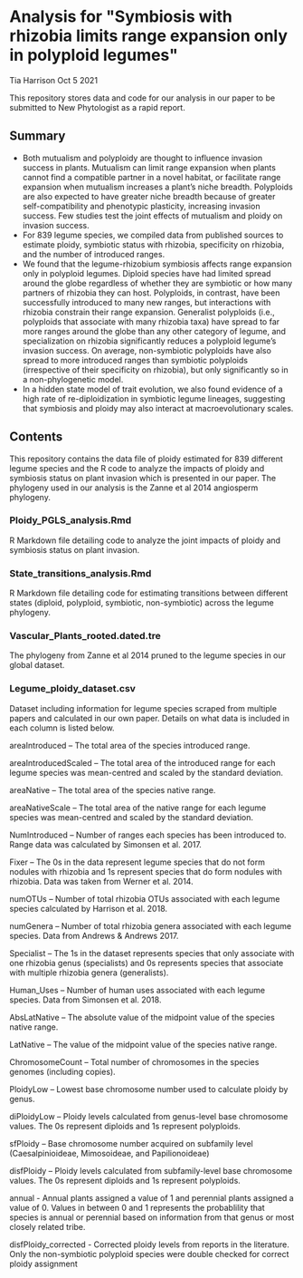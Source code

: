 # Analysis for "Symbiosis with rhizobia limits range expansion only in polyploid legumes"

Tia Harrison Oct 5 2021

This repository stores data and code for our analysis in our paper to be submitted to New Phytologist as a rapid report. 

## Summary 

-	Both mutualism and polyploidy are thought to influence invasion success in plants. Mutualism can limit range expansion when plants cannot find a compatible partner in a novel habitat, or facilitate range expansion when mutualism increases a plant’s niche breadth. Polyploids are also expected to have greater niche breadth because of greater self-compatibility and phenotypic plasticity, increasing invasion success. Few studies test the joint effects of mutualism and ploidy on invasion success. 
-	For 839 legume species, we compiled data from published sources to estimate ploidy, symbiotic status with rhizobia, specificity on rhizobia, and the number of introduced ranges. 
-	We found that the legume-rhizobium symbiosis affects range expansion only in polyploid legumes. Diploid species have had limited spread around the globe regardless of whether they are symbiotic or how many partners of rhizobia they can host. Polyploids, in contrast, have been successfully introduced to many new ranges, but interactions with rhizobia constrain their range expansion. Generalist polyploids (i.e., polyploids that associate with many rhizobia taxa) have spread to far more ranges around the globe than any other category of legume, and specialization on rhizobia significantly reduces a polyploid legume’s invasion success. On average, non-symbiotic polyploids have also spread to more introduced ranges than symbiotic polyploids (irrespective of their specificity on rhizobia), but only significantly so in a non-phylogenetic model. 
-	In a hidden state model of trait evolution, we also found evidence of a high rate of re-diploidization in symbiotic legume lineages, suggesting that symbiosis and ploidy may also interact at macroevolutionary scales. 


## Contents 

This repository contains the data file of ploidy estimated for 839 different legume species and the R code to analyze the impacts of ploidy and symbiosis status on plant invasion which is presented in our paper. The phylogeny used in our analysis is the Zanne et al 2014 angiosperm phylogeny. 

### Ploidy_PGLS_analysis.Rmd 

R Markdown file detailing code to analyze the joint impacts of ploidy and symbiosis status on plant invasion.

### State_transitions_analysis.Rmd 

R Markdown file detailing code for estimating transitions between different states (diploid, polyploid, symbiotic, non-symbiotic) across the legume phylogeny.

### Vascular_Plants_rooted.dated.tre

The phylogeny from Zanne et al 2014 pruned to the legume species in our global dataset. 

### Legume_ploidy_dataset.csv

Dataset including information for legume species scraped from multiple papers and calculated in our own paper. Details on what data is included in each column is listed below. 

areaIntroduced – The total area of the species introduced range. 

areaIntroducedScaled – The total area of the introduced range for each legume species was mean-centred and scaled by the standard deviation. 

areaNative – The total area of the species native range. 

areaNativeScale – The total area of the native range for each legume species was mean-centred and scaled by the standard deviation. 

NumIntroduced – Number of ranges each species has been introduced to. Range data was calculated by Simonsen et al. 2017. 

Fixer – The 0s in the data represent legume species that do not form nodules with rhizobia and 1s represent species that do form nodules with rhizobia. Data was taken from Werner et al. 2014. 

numOTUs – Number of total rhizobia OTUs associated with each legume species calculated by Harrison et al. 2018. 

numGenera – Number of total rhizobia genera associated with each legume species. Data from Andrews & Andrews 2017. 

Specialist – The 1s in the dataset represents species that only associate with one rhizobia genus (specialists) and 0s represents species that associate with multiple rhizobia genera (generalists). 

Human_Uses – Number of human uses associated with each legume species. Data from Simonsen et al. 2018. 

AbsLatNative – The absolute value of the midpoint value of the species native range. 

LatNative – The value of the midpoint value of the species native range. 

ChromosomeCount – Total number of chromosomes in the species genomes (including copies). 

PloidyLow – Lowest base chromosome number used to calculate ploidy by genus. 

diPloidyLow – Ploidy levels calculated from genus-level base chromosome values. The 0s represent diploids and 1s represent polyploids. 

sfPloidy – Base chromosome number acquired on subfamily level (Caesalpinioideae, Mimosoideae, and Papilionoideae) 

disfPloidy – Ploidy levels calculated from subfamily-level base chromosome values. The 0s represent diploids and 1s represent polyploids. 

annual - Annual plants assigned a value of 1 and perennial plants assigned a value of 0. Values in between 0 and 1 represents the probablility that species is annual or perennial based on information from that genus or most closely related tribe. 

disfPloidy_corrected - Corrected ploidy levels from reports in the literature. Only the non-symbiotic polyploid species were double checked for correct ploidy assignment 
